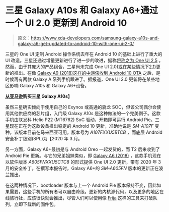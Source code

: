 # 三星 Galaxy A10s 和 Galaxy A6+通过一个 UI 2.0 更新到 Android 10

> 原文：<https://www.xda-developers.com/samsung-galaxy-a10s-and-galaxy-a6-get-updated-to-android-10-with-one-ui-2-0/>

三星的 One UI 定制 Android 操作系统去年在 Android 10 的基础上进行了重大的 UI 改造。三星还通过增量更新进行了进一步的改进，据称[将称之为 One UI 2.5](https://www.xda-developers.com/samsungs-one-ui-2-5-googles-gesture-navigation-third-party-launchers/) 。然而，由于其庞大的产品组合，三星尚未完成 One UI 2.0(或在某些情况下[2.1](https://www.xda-developers.com/samsung-bringing-galaxy-s20-software-features-s10-note-10-plus-one-ui-21/))更新的推出。在像 [Galaxy A9 (2018)这样的中游侠收到 Android 10 OTA](https://www.xda-developers.com/samsung-galaxy-a9-2018-starts-getting-its-one-ui-2-0-update-based-on-android-10/) 之后，是时候再有两款 Galaxy A 系列手机跟进了。据报道，One UI 2.0 更新将在某些地区影响 Galaxy A10s 和 Galaxy A6+设备。

**[从亚马逊](https://www.amazon.in/dp/B07S6BW625/?tag=xdaportalin-21)购买三星 Galaxy A10s】**

虽然三星确实倾向于使用自己的 Exynos 或高通的骁龙 SOC，但该公司偶尔会使用其他供应商的芯片组，入门级 Galaxy A10s 是这种做法的一个完美例子。这款手机由联发科 Helio P22 (MT6762) SoC 驱动，开箱即可运行 Android Pie。三星现在正在为这款设备推出稳定的 Android 10 更新，准确地说是 *SM-A107F* 变种。该版本目前在马来西亚可用，版本号为 *A107FXXU5BTCB* ，而底层 Android 安全补丁级别(SPL)为【2020 年 3 月。

另一方面，Galaxy A6+最初是与 Android Oreo 一起发货的，而 T2 后来收到了 Android Pie 更新。与它的兄弟姐妹类似，即 [Galaxy A6 (2018)](https://www.xda-developers.com/samsung-galaxy-a70s-update-android-10-one-ui-2-0/) ，这款手机现在以软件版本 *A605FNXXU5CTC8* 的形式提供 One UI 2.0 更新，带有 2020 年 3 月的安全补丁。在撰写本报告时，Galaxy A6+的 *SM-A605FN* 版本的更新正在波兰推出。

在这两种情况下，bootloader 版本与上一个 Android Pie 版本保持不变，因此如果需要，这些手机的所有者可以自由降级。更新的内核源代码，以及更多的地区在线旅行社，应该很快就会推出，尽管人们可以使用像 [Frija](https://forum.xda-developers.com/s10-plus/how-to/tool-frija-samsung-firmware-downloader-t3910594) 这样的工具来打破队列，立即下载新的固件包。